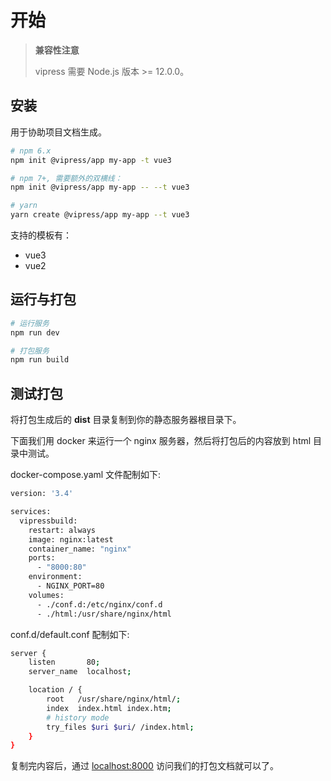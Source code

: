 # 开始

> **兼容性注意**
>
> vipress 需要 Node.js 版本 >= 12.0.0。

## 安装

用于协助项目文档生成。

```sh
# npm 6.x
npm init @vipress/app my-app -t vue3

# npm 7+, 需要额外的双横线：
npm init @vipress/app my-app -- --t vue3

# yarn
yarn create @vipress/app my-app --t vue3
```

支持的模板有：

- vue3
- vue2

## 运行与打包

```sh
# 运行服务
npm run dev

# 打包服务
npm run build
```

## 测试打包

将打包生成后的 **dist** 目录复制到你的静态服务器根目录下。

下面我们用 docker 来运行一个 nginx 服务器，然后将打包后的内容放到 html 目录中测试。

docker-compose.yaml 文件配制如下:

```sh
version: '3.4'

services:
  vipressbuild:
    restart: always
    image: nginx:latest
    container_name: "nginx"
    ports:
      - "8000:80"
    environment:
      - NGINX_PORT=80
    volumes:
      - ./conf.d:/etc/nginx/conf.d
      - ./html:/usr/share/nginx/html
```

conf.d/default.conf 配制如下:
```sh
server {
    listen       80;
    server_name  localhost;

    location / {
        root   /usr/share/nginx/html/;
        index  index.html index.htm;
        # history mode
        try_files $uri $uri/ /index.html;
    }
}
```

复制完内容后，通过 [localhost:8000](http://localhost:8000/) 访问我们的打包文档就可以了。
